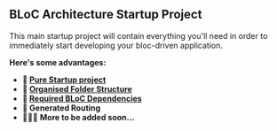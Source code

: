 <b><h2> BLoC Architecture Startup Project </h2> </b>


This main startup project will contain everything you'll need in order to immediately start developing your bloc-driven application. 

<b> Here's some advantages: </b>

- <b> 🔹 [Pure Startup project](https://i.imgur.com/S9UIgQ4.png) </b>
- <b> 🔹 [Organised Folder Structure](https://i.imgur.com/6jPVHx5.png)  </b>
- <b> 🔹 [Required BLoC Dependencies](https://i.imgur.com/abBEVCj.png) </b>
- <b> 🔹 Generated Routing </b>
- 🔹🔹🔹 <b> More to be added soon... </b>


